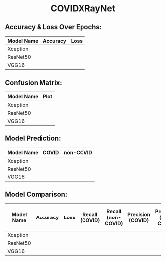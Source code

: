 <h1 align="center">COVIDXRayNet</h1>


## Accuracy & Loss Over Epochs:

| Model Name | Accuracy | Loss |
|------------|----------|------|
| Xception |  |  |
| ResNet50 |  |  |
| VGG16 |  |  |

## Confusion Matrix:

| Model Name | Plot |
|------------|------|
| Xception |  |
| ResNet50 |  |
| VGG16 |  |

## Model Prediction:

| Model Name | COVID | non-COVID |
|------------|-------|-----------|
| Xception |  |  |
| ResNet50 |  |  |
| VGG16 |  |  |

## Model Comparison:

| Model Name | Accuracy | Loss | Recall (COVID) | Recall (non-COVID) | Precision (COVID) | Precision (non-COVID) | F1-Score (COVID) | F1-Score (non-COVID) | Overall Accuracy | Model Size (MB) |
|---|---|---|---|---|---|---|---|---|---|---|
| Xception |  |  |  |  |  |  |
| ResNet50 |  |  |  |  |  |  |
| VGG16 |  |  |  |  |  |  |
